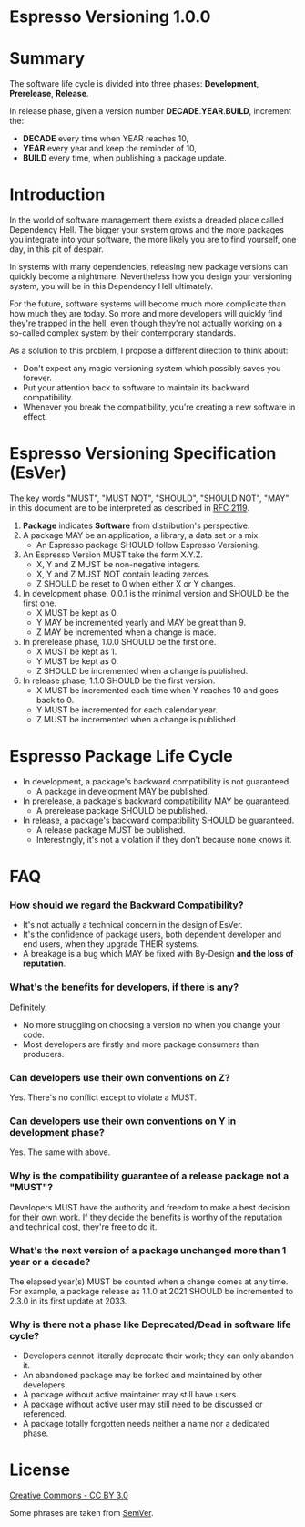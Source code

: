 # Espresso Versioning 1.0.0
# Summary
The software life cycle is divided into three phases: **Development**,
**Prerelease**, **Release**.

In release phase, given a version number **DECADE**.**YEAR**.**BUILD**, increment the:
- **DECADE** every time when YEAR reaches 10,
- **YEAR** every year and keep the reminder of 10,
- **BUILD** every time,
when publishing a package update.

# Introduction
In the world of software management there exists a dreaded place called
Dependency Hell. The bigger your system grows and the more packages you
integrate into your software, the more likely you are to find yourself, one day,
in this pit of despair.

In systems with many dependencies, releasing new package versions can quickly
become a nightmare. Nevertheless how you design your versioning system, you will
be in this Dependency Hell ultimately.

For the future, software systems will become much more complicate than how much
they are today. So more and more developers will quickly find they're trapped
in the hell, even though they're not actually working on a so-called complex
system by their contemporary standards.

As a solution to this problem, I propose a different direction to think about:
- Don't expect any magic versioning system which possibly saves you forever.
- Put your attention back to software to maintain its backward compatibility.
- Whenever you break the compatibility, you're creating a new software in effect.

# Espresso Versioning Specification (EsVer)
The key words "MUST", "MUST NOT", "SHOULD", "SHOULD NOT", "MAY" in this document
are to be interpreted as described in [RFC 2119](http://tools.ietf.org/html/rfc2119).

1. **Package** indicates **Software** from distribution's perspective.
2. A package MAY be an application, a library, a data set or a mix.
   - An Espresso package SHOULD follow Espresso Versioning.
3. An Espresso Version MUST take the form X.Y.Z.
   - X, Y and Z MUST be non-negative integers.
   - X, Y and Z MUST NOT contain leading zeroes.
   - Z SHOULD be reset to 0 when either X or Y changes.
4. In development phase, 0.0.1 is the minimal version and SHOULD be the first one.
   - X MUST be kept as 0.
   - Y MAY be incremented yearly and MAY be great than 9.
   - Z MAY be incremented when a change is made.
5. In prerelease phase, 1.0.0 SHOULD be the first one.
   - X MUST be kept as 1.
   - Y MUST be kept as 0.
   - Z SHOULD be incremented when a change is published.
6. In release phase, 1.1.0 SHOULD be the first version.
   - X MUST be incremented each time when Y reaches 10 and goes back to 0.
   - Y MUST be incremented for each calendar year.
   - Z MUST be incremented when a change is published.

# Espresso Package Life Cycle
- In development, a package's backward compatibility is not guaranteed.
   - A package in development MAY be published.
- In prerelease, a package's backward compatibility MAY be guaranteed.
   - A prerelease package SHOULD be published.
- In release, a package's backward compatibility SHOULD be guaranteed.
   - A release package MUST be published.
   - Interestingly, it's not a violation if they don't because none knows it.

# FAQ
### **How should we regard the Backward Compatibility?**
- It's not actually a technical concern in the design of EsVer.
- It's the confidence of package users, both dependent developer and end users,
  when they upgrade THEIR systems.
- A breakage is a bug which MAY be fixed with By-Design **and the loss of reputation**.

### What's the benefits for developers, if there is any?
Definitely.
- No more struggling on choosing a version no when you change your code.
- Most developers are firstly and more package consumers than producers.

### **Can developers use their own conventions on Z?**
Yes. There's no conflict except to violate a MUST.

### **Can developers use their own conventions on Y in development phase?**
Yes. The same with above.

### **Why is the compatibility guarantee of a release package not a "MUST"?**
Developers MUST have the authority and freedom to make a best decision for
their own work. If they decide the benefits is worthy of the reputation and
technical cost, they're free to do it.

### **What's the next version of a package unchanged more than 1 year or a decade?**
The elapsed year(s) MUST be counted when a change comes at any time. For example,
a package release as 1.1.0 at 2021 SHOULD be incremented to 2.3.0 in its first
update at 2033.

### **Why is there not a phase like Deprecated/Dead in software life cycle?**
- Developers cannot literally deprecate their work; they can only abandon it.
- An abandoned package may be forked and maintained by other developers.
- A package without active maintainer may still have users.
- A package without active user may still need to be discussed or referenced.
- A package totally forgotten needs neither a name nor a dedicated phase.

# License
[Creative Commons - CC BY 3.0](http://creativecommons.org/licenses/by/3.0/)

Some phrases are taken from [SemVer](https://semver.org/).
